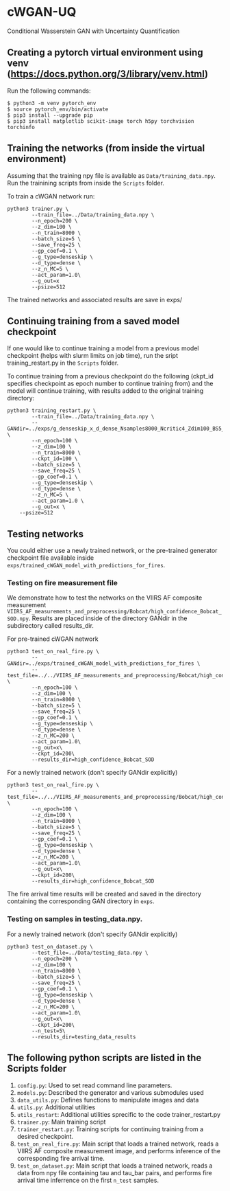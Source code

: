 # cWGAN-UQ
Conditional Wasserstein GAN with Uncertainty Quantification 

## Creating a pytorch virtual environment using venv (https://docs.python.org/3/library/venv.html) 
Run the following commands:

```
$ python3 -m venv pytorch_env
$ source pytorch_env/bin/activate
$ pip3 install --upgrade pip
$ pip3 install matplotlib scikit-image torch h5py torchvision torchinfo
```


## Training the networks (from inside the virtual environment)
Assuming that the training npy file is available as ``Data/training_data.npy``. Run the trainining scripts from inside the ``Scripts`` folder.

To train a cWGAN network run: 

```
python3 trainer.py \
        --train_file=../Data/training_data.npy \
        --n_epoch=200 \
        --z_dim=100 \
        --n_train=8000 \
        --batch_size=5 \
        --save_freq=25 \
        --gp_coef=0.1 \
        --g_type=denseskip \
        --d_type=dense \
        --z_n_MC=5 \
        --act_param=1.0\
        --g_out=x
        --psize=512
```

The trained networks and associated results are save in exps/ 


## Continuing training from a saved model checkpoint
If one would like to continue training a model from a previous model checkpoint (helps with slurm limits on job time), run the sript training_restart.py in the ``Scripts`` folder.

To continue training from a previous checkpoint do the following (ckpt_id specifies checkpoint as epoch number to continue training from) and the model will continue training, with results added to the original training directory:

```
python3 training_restart.py \
        --train_file=../Data/training_data.npy \ 
        --GANdir=../exps/g_denseskip_x_d_dense_Nsamples8000_Ncritic4_Zdim100_BS5_Nepoch100_act_1.0_GP0.1 \
        --n_epoch=100 \
        --z_dim=100 \
        --n_train=8000 \
        --ckpt_id=100 \
        --batch_size=5 \
        --save_freq=25 \
        --gp_coef=0.1 \
        --g_type=denseskip \
        --d_type=dense \
        --z_n_MC=5 \
        --act_param=1.0 \
        --g_out=x \
	--psize=512
```



## Testing networks

You could either use a newly trained network, or the pre-trained generator checkpoint file available inside ``exps/trained_cWGAN_model_with_predictions_for_fires``. 

### Testing on fire measurement file

We demonstrate how to test the networks on the VIIRS AF composite measurement ``VIIRS_AF_measurements_and_preprocessing/Bobcat/high_confidence_Bobcat_SOD.npy``. Results are placed inside of the directory GANdir in the subdirectory called results_dir. 

For pre-trained cWGAN network

```
python3 test_on_real_fire.py \
        --GANdir=../exps/trained_cWGAN_model_with_predictions_for_fires \
        --test_file=../../VIIRS_AF_measurements_and_preprocessing/Bobcat/high_confidence_Bobcat_SOD.npy \
        --n_epoch=100 \
        --z_dim=100 \
        --n_train=8000 \
        --batch_size=5 \
        --save_freq=25 \
        --gp_coef=0.1 \
        --g_type=denseskip \
        --d_type=dense \
        --z_n_MC=200 \
        --act_param=1.0\
        --g_out=x\
        --ckpt_id=200\
        --results_dir=high_confidence_Bobcat_SOD
```


For a newly trained network (don't specify GANdir explicitly)

```
python3 test_on_real_fire.py \
        --test_file=../../VIIRS_AF_measurements_and_preprocessing/Bobcat/high_confidence_Bobcat_SOD.npy \
        --n_epoch=100 \
        --z_dim=100 \
        --n_train=8000 \
        --batch_size=5 \
        --save_freq=25 \
        --gp_coef=0.1 \
        --g_type=denseskip \
        --d_type=dense \
        --z_n_MC=200 \
        --act_param=1.0\
        --g_out=x\
        --ckpt_id=200\
        --results_dir=high_confidence_Bobcat_SOD
```

The fire arrival time results will be created and saved in the directory containing the corresponding GAN directory in ``exps``.

### Testing on samples in testing_data.npy.

For a newly trained network (don't specify GANdir explicitly)

```
python3 test_on_dataset.py \
        --test_file=../Data/testing_data.npy \
        --n_epoch=200 \
        --z_dim=100 \
        --n_train=8000 \
        --batch_size=5 \
        --save_freq=25 \
        --gp_coef=0.1 \
        --g_type=denseskip \
        --d_type=dense \
        --z_n_MC=200 \
        --act_param=1.0\
        --g_out=x\
        --ckpt_id=200\
        --n_test=5\
        --results_dir=testing_data_results
```


## The following python scripts are listed in the Scripts folder 
1. ``config.py``: Used to set read command line parameters. 
2. ``models.py``: Described the generator and various submodules used
3. ``data_utils.py``: Defines functions to manipulate images and data
4. ``utils.py``: Additional utilities 
5. ``utils_restart``: Additional utilities sprecific to the code trainer_restart.py
6. ``trainer.py``: Main training script
7. ``trainer_restart.py``: Training scripts for continuing training from a desired checkpoint. 
8. ``test_on_real_fire.py``: Main script that loads a trained network, reads a VIIRS AF composite measurement image, and performs inference of the corresponding fire arrival time. 
9. ``test_on_dataset.py``: Main script that loads a trained network, reads a data from npy file containing tau and tau_bar pairs, and performs fire arrival time inferrence on the first ``n_test`` samples.


